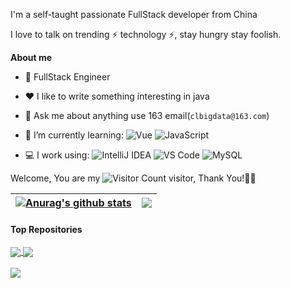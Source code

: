 
I'm a self-taught passionate FullStack developer from China 

I love to talk on trending ⚡ technology ⚡, stay hungry stay foolish.

**About me**

- 💼 FullStack Engineer 

- ❤️ I like to write something interesting in java

- 💬 Ask me about anything use 163 email(`clbigdata@163.com`)


- 🌱 I’m currently learning:
 ![Vue](https://img.shields.io/badge/Vue.js-35495E?logo=vue.js&logoColor=4FC08D)
 ![JavaScript](https://img.shields.io/badge/JavaScript-000000?logo=JavaScript&logoColor=FFCA28)
-  💻 I work using: 
 ![IntelliJ IDEA](https://img.shields.io/badge/-IntelliJ%20Idea-blue?logo=IntelliJIDEA&logoColor=FFCA28)
 ![VS Code](https://img.shields.io/badge/-VS%20Code-007ACC?style=plastic&logo=visual-studio-code)
 ![MySQL](https://img.shields.io/badge/-MySQL-yellowgreen?style=plastic&logo=MySQL&logoColor=white)
 
 Welcome, You are my ![Visitor Count](https://profile-counter.glitch.me/clbigdata/count.svg) visitor, Thank You!🎉🎉
 
| <a href="https://github.com/clbigdata/github-readme-stats"><img align="center" src="https://github-readme-stats.vercel.app/api?username=clbigdata&show_icons=true&include_all_commits=true&theme=buefy&hide_border=true" alt="Anurag's github stats" /></a> | <a href="https://github.com/clbigdata/github-readme-stats"><img align="center" src="https://github-readme-stats.vercel.app/api/top-langs/?username=clbigdata&layout=compact&theme=buefy&hide_border=true" /></a> |
| ------------- | ------------- |

#### Top Repositories

<a href="https://github.com/chenlong1993/SolanaMobileApp">
  <img align="center" src="https://github-readme-stats.vercel.app/api/pin/?username=chenlong1993&repo=SolanaMobileApp&theme=buefy" />
</a>
<a href="https://github.com/chenlong1993/ShieldTradeSys">
  <img align="center" src="https://github-readme-stats.vercel.app/api/pin/?username=chenlong1993&repo=ShieldTradeSys&theme=buefy" />
</a>

<br />
<br />
<a href="https://github.com/chenlong1993/actix-web-order">
  <img align="center" src="https://github-readme-stats.vercel.app/api/pin/?username=chenlong1993&repo=actix-web-order&theme=buefy" />
</a>



